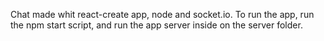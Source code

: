 Chat made whit react-create app, node and socket.io. 
To run the app, run the npm start script, and run the app server inside on the server folder.
